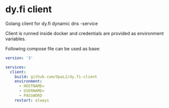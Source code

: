 # dy.fi client

Golang client for dy.fi dynamic dns -service

Client is runned inside docker and credentials are provided as environment variables.

Following compose file can be used as base:

```yaml
version: '3'

services:
  client:
    build: github.com/OpaL2/dy.fi-client
    environment:
      - HOSTNAME=
      - USERNAME=
      - PASSWORD
    restart: always
```